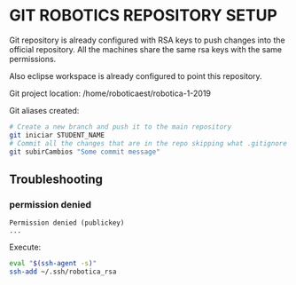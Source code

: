 # GIT ROBOTICS REPOSITORY SETUP

Git repository is already configured with RSA keys to push changes into the official repository. All the machines share the same rsa keys with the same permissions.

Also eclipse workspace is already configured to point this repository.

Git project location: /home/roboticaest/robotica-1-2019

Git aliases created:
```bash
# Create a new branch and push it to the main repository
git iniciar STUDENT_NAME
# Commit all the changes that are in the repo skipping what .gitignore has and pushes it to the repo
git subirCambios "Some commit message"
```

## Troubleshooting

### permission denied
```
Permission denied (publickey)
...
```
Execute:
``` bash
eval "$(ssh-agent -s)"
ssh-add ~/.ssh/robotica_rsa
```



